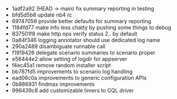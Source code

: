 - 1adf2a92 (HEAD -> main) fix summary reporting in testing
- bfd5d5b8 update nb4 rc
- 69747056 provide better defaults for summary reporting
- 1184fd77 make info less chatty by pushing some things to debug
- 837501f8 make http ops verify status 2.. by default
- 0a84f346 logging annotator should use dedicated log name
- 290a2489 disambiguate runnable call
- f1919426 delegate scenario summaries to scenario proper
- e56444e2 allow setting of logdir for appserver
- f4ec45a1 remove random installer script
- bb787fd5 improvements to scenario log handling
- ead06c0a improvements to generic configuration APIs
- 0b886931 findmax improvements
- 998439c8 add customizable timers to CQL driver

